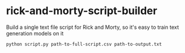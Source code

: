 # rick-and-morty-script-builder

Build a single text file script for Rick and Morty, so it's easy to train text generation models on it

```
python script.py path-to-full-script.csv path-to-output.txt
```
